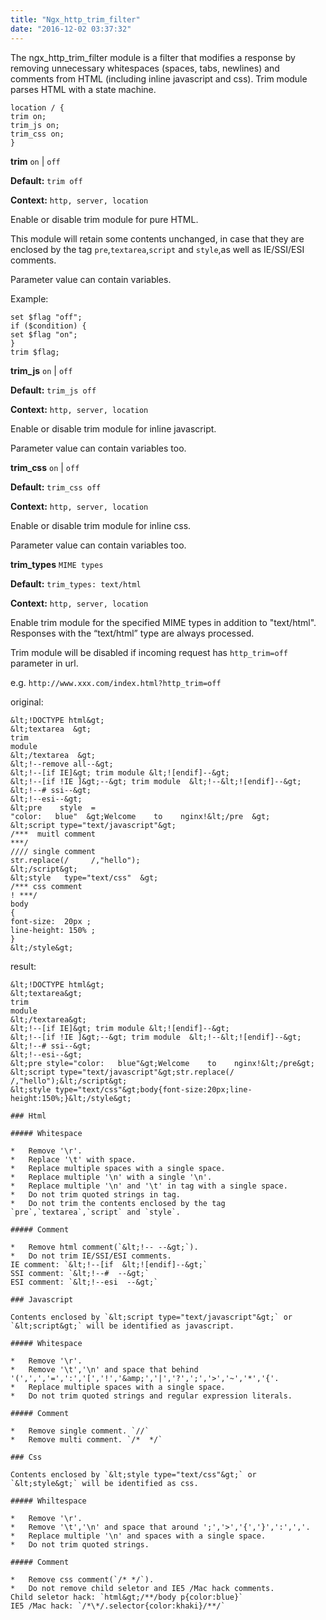 ```yaml
---
title: "Ngx_http_trim_filter"
date: "2016-12-02 03:37:32"
---
```



The ngx_http_trim_filter module is a filter that modifies a response by removing unnecessary whitespaces
(spaces, tabs, newlines) and comments from HTML (including inline javascript and css). Trim module parses
HTML with a state machine.

```
location / {
trim on;
trim_js on;
trim_css on;
}
```

**trim** `on` | `off`

**Default:** `trim off`

**Context:** `http, server, location`

Enable or disable trim module for pure HTML.

This module will retain some contents unchanged, in case that they are enclosed by the tag `pre`,`textarea`,`script` and `style`,as well as IE/SSI/ESI comments.

Parameter value can contain variables.

Example:

```
set $flag "off";
if ($condition) {
set $flag "on";
}
trim $flag;
```

**trim_js** `on` | `off`

**Default:** `trim_js off`

**Context:** `http, server, location`

Enable or disable trim module for inline javascript.

Parameter value can contain variables too.

**trim_css** `on` | `off`

**Default:** `trim_css off`

**Context:** `http, server, location`

Enable or disable trim module for inline css.

Parameter value can contain variables too.

**trim_types** `MIME types`

**Default:** `trim_types: text/html`

**Context:** `http, server, location`

Enable trim module for the specified MIME types in addition to "text/html". Responses with the “text/html” type are always processed.

Trim module will be disabled if incoming request has `http_trim=off` parameter in url.

e.g.  `http://www.xxx.com/index.html?http_trim=off`

original:

```
&lt;!DOCTYPE html&gt;
&lt;textarea  &gt;
trim
module
&lt;/textarea  &gt;
&lt;!--remove all--&gt;
&lt;!--[if IE]&gt; trim module &lt;![endif]--&gt;
&lt;!--[if !IE ]&gt;--&gt; trim module  &lt;!--&lt;![endif]--&gt;
&lt;!--# ssi--&gt;
&lt;!--esi--&gt;
&lt;pre    style  =
"color:   blue"  &gt;Welcome    to    nginx!&lt;/pre  &gt;
&lt;script type="text/javascript"&gt;
/***  muitl comment
***/
//// single comment
str.replace(/     /,"hello");
&lt;/script&gt;
&lt;style   type="text/css"  &gt;
/*** css comment
! ***/
body
{
font-size:  20px ;
line-height: 150% ;
}
&lt;/style&gt;
```

result:

```
&lt;!DOCTYPE html&gt;
&lt;textarea&gt;
trim
module
&lt;/textarea&gt;
&lt;!--[if IE]&gt; trim module &lt;![endif]--&gt;
&lt;!--[if !IE ]&gt;--&gt; trim module  &lt;!--&lt;![endif]--&gt;
&lt;!--# ssi--&gt;
&lt;!--esi--&gt;
&lt;pre style="color:   blue"&gt;Welcome    to    nginx!&lt;/pre&gt;
&lt;script type="text/javascript"&gt;str.replace(/     /,"hello");&lt;/script&gt;
&lt;style type="text/css"&gt;body{font-size:20px;line-height:150%;}&lt;/style&gt;

### Html

##### Whitespace

*   Remove '\r'.
*   Replace '\t' with space.
*   Replace multiple spaces with a single space.
*   Replace multiple '\n' with a single '\n'.
*   Replace multiple '\n' and '\t' in tag with a single space.
*   Do not trim quoted strings in tag.
*   Do not trim the contents enclosed by the tag `pre`,`textarea`,`script` and `style`.

##### Comment

*   Remove html comment(`&lt;!-- --&gt;`).
*   Do not trim IE/SSI/ESI comments.
IE comment: `&lt;!--[if  &lt;![endif]--&gt;`
SSI comment: `&lt;!--#  --&gt;`
ESI comment: `&lt;!--esi  --&gt;`

### Javascript

Contents enclosed by `&lt;script type="text/javascript"&gt;` or `&lt;script&gt;` will be identified as javascript.

##### Whitespace

*   Remove '\r'.
*   Remove '\t','\n' and space that behind '(',',','=',':','[','!','&amp;','|','?',';','>','~','*','{'.
*   Replace multiple spaces with a single space.
*   Do not trim quoted strings and regular expression literals.

##### Comment

*   Remove single comment. `//`
*   Remove multi comment. `/*  */`

### Css

Contents enclosed by `&lt;style type="text/css"&gt;` or `&lt;style&gt;` will be identified as css.

##### Whiltespace

*   Remove '\r'.
*   Remove '\t','\n' and space that around ';','>','{','}',':',','.
*   Replace multiple '\n' and spaces with a single space.
*   Do not trim quoted strings.

##### Comment

*   Remove css comment(`/* */`).
*   Do not remove child seletor and IE5 /Mac hack comments.
Child seletor hack: `html&gt;/**/body p{color:blue}`
IE5 /Mac hack: `/*\*/.selector{color:khaki}/**/`
```
